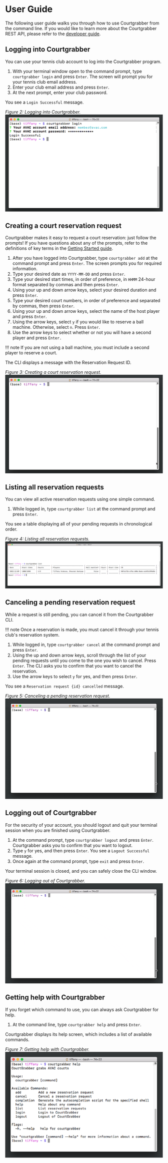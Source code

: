 # User Guide

The following user guide walks you through how to use Courtgrabber from the command line. If you would like to learn more about the Courtgrabber REST API, please refer to the [developer guide](./api_reference.md). 

## Logging into Courtgrabber

You can use your tennis club account to log into the Courtgrabber program.

1. With your terminal window open to the command prompt, type `courtgrabber login` and press `Enter`. The screen will prompt you for your tennis club email address.
2. Enter your club email address and press `Enter`.
3. At the next prompt, enter your club password.

You see a `Login Successful` message.

*Figure 2: Logging into Courtgrabber.*
![Logging into Courtgrabber.](./images/logging_into_courtgrabber.png "Logging into Courtgrabber.")

## Creating a court reservation request

Courtgrabber makes it easy to request a court reservation: just follow the prompts! If you have questions about any of the prompts, refer to the definitions of key terms in the [Getting Started guide](./getting_started.md).

1. After you have logged into Courtgrabber, type `courtgrabber add` at the command prompt and press `Enter`. The screen prompts you for required information.
2. Type your desired date as `YYYY-MM-DD` and press `Enter`.
3. Type your desired start times, in order of preference, in `HHMM` 24-hour format separated by commas and then press `Enter`.
4. Using your up and down arrow keys, select your desired duration and press `Enter`.
5. Type your desired court numbers, in order of preference and separated by commas, then press `Enter`.
6. Using your up and down arrow keys, select the name of the host player and press `Enter`.
7. Using the arrow keys, select `y` if you would like to reserve a ball machine. Otherwise, select `n`. Press `Enter`.
8. Use the arrow keys to select whether or not you will have a second player and press `Enter.`

!!! note 
    If you are not using a ball machine, you must include a second player to reserve a court.

The CLI displays a message with the Reservation Request ID.

*Figure 3: Creating a court reservation request.*
![Creating a court reservation request.](./images/creating_a_court_reservation_request.gif "Creating a court reservation request.")

## Listing all reservation requests

You can view all active reservation requests using one simple command.

1. While logged in, type `courtgrabber list` at the command prompt and press `Enter`.

You see a table displaying all of your pending requests in chronological order.

*Figure 4: Listing all reservation requests.*
![Listing all reservation requests.](./images/listing_all_reservation_requests.png "Listing all reservation requests.")

## Canceling a pending reservation request

While a request is still pending, you can cancel it from the Courtgrabber CLI. 

!!! note 
    Once a reservation is made, you must cancel it through your tennis club's reservation system.

1. While logged in, type `courtgrabber cancel` at the command prompt and press `Enter`.
2. Using the up and down arrow keys, scroll through the list of your pending requests until you come to the one you wish to cancel. Press `Enter`. The CLI asks you to confirm that you want to cancel the reservation.
3. Use the arrow keys to select `y` for yes, and then press `Enter`.

You see a `Reservation request {id} cancelled` message.

*Figure 5: Canceling a pending reservation request.*
![Canceling a pending reservation request.](./images/canceling_a_pending_reservation_request.gif "Canceling a pending reservation request.")

## Logging out of Courtgrabber

For the security of your account, you should logout and quit your terminal session when you are finished using Courtgrabber.

1. At the command prompt, type `courtgrabber logout` and press `Enter`.
Courtgrabber asks you to confirm that you want to logout.
2. Type `y` for yes, and then press `Enter`.
You see a `Logout Successful` message.
3. Once again at the command prompt, type `exit` and press `Enter`. 

Your terminal session is closed, and you can safely close the CLI window.

*Figure 6: Logging out of Courtgrabber.*
![Logging out of Courtgrabber.](./images/logging_out_of_courtgrabber.gif "Logging out of Courtgrabber.")

## Getting help with Courtgrabber

If you forget which command to use, you can always ask Courtgrabber for help.

1. At the command line, type `courtgrabber help` and press `Enter`.

Courtgrabber displays its help screen, which includes a list of available commands.

*Figure 7: Getting help with Courtgrabber.*
![Getting help with Courtgrabber.](./images/getting_help_with_courtgrabber.png "Getting help with Courtgrabber.")
